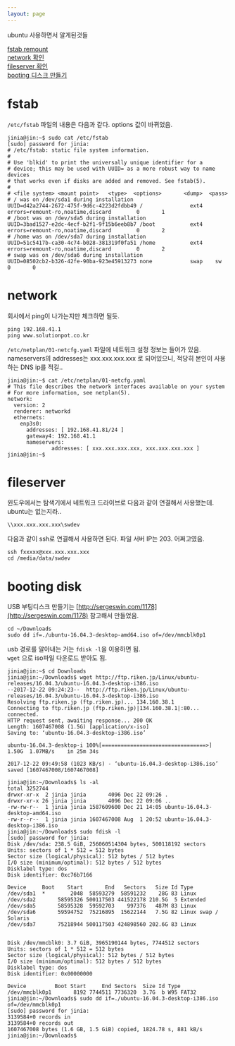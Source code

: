 ```yaml
---
layout: page
---
```

ubuntu 사용하면서 알게된것들 

[fstab remount](./ubuntu.html#fstab)  
[network 확인](./ubuntu.html#network)  
[fileserver 확인](./ubuntu.html#fileserver)  
[booting 디스크 만들기](./ubuntu.html#booting-disk)  

# fstab

`/etc/fstab` 파일의 내용은 다음과 같다. options 값이 바뀌었음. 

```
jinia@jin:~$ sudo cat /etc/fstab
[sudo] password for jinia: 
# /etc/fstab: static file system information.
#
# Use 'blkid' to print the universally unique identifier for a
# device; this may be used with UUID= as a more robust way to name devices
# that works even if disks are added and removed. See fstab(5).
#
# <file system> <mount point>   <type>  <options>       <dump>  <pass>
# / was on /dev/sda1 during installation
UUID=d42a2744-2672-475f-9d6c-4223d2fdbb49 /               ext4    errors=remount-ro,noatime,discard        0       1
# /boot was on /dev/sda5 during installation
UUID=3bad1527-e2dc-4ecf-b2f1-9f15b6eeb8b7 /boot           ext4    errors=remount-ro,noatime,discard        0       2
# /home was on /dev/sda7 during installation
UUID=51c5417b-ca30-4c74-b028-381319f0fa51 /home           ext4    errors=remount-ro,noatime,discard        0       2
# swap was on /dev/sda6 during installation
UUID=08502cb2-b326-42fe-90ba-923e45913273 none            swap    sw              0       0
```


# network

회사에서 ping이 나가는지만 체크하면 될듯. 
```
ping 192.168.41.1
ping www.solutionpot.co.kr
```

`/etc/netplan/01-netcfg.yaml` 파일에 네트워크 설정 정보는 들어가 있음.  
nameservers의 addresses는 xxx.xxx.xxx.xxx 로 되어있으니, 적당히 본인이 사용하는 DNS ip를 적길.. 

```
jinia@jin:~$ cat /etc/netplan/01-netcfg.yaml 
# This file describes the network interfaces available on your system
# For more information, see netplan(5).
network:
  version: 2
  renderer: networkd
  ethernets:
    enp3s0:
      addresses: [ 192.168.41.81/24 ]
      gateway4: 192.168.41.1
      nameservers:
              addresses: [ xxx.xxx.xxx.xxx, xxx.xxx.xxx.xxx ]
jinia@jin:~$ 
```

# fileserver

윈도우에서는 탐색기에서 네트워크 드라이브로 다음과 같이 연결해서 사용했는데. ubuntu는 없는지라.. 

```
\\xxx.xxx.xxx.xxx\swdev
```
다음과 같이 ssh로 연결해서 사용하면 된다. 파일 서버 IP는 203. 어쩌고였음. 

```
ssh fxxxxx@xxx.xxx.xxx.xxx
cd /media/data/swdev
```



# booting disk

USB 부팅디스크 만들기는 [http://sergeswin.com/1178](http://sergeswin.com/1178) 참고해서 만들었음. 

```
cd ~/Downloads
sudo dd if=./ubuntu-16.04.3-desktop-amd64.iso of=/dev/mmcblk0p1
```

usb 경로를 알아내는 거는 `fdisk -l`을 이용하면 됨.  
`wget` 으로 iso파일 다운로드 받아도 됨. 

```
jinia@jin:~$ cd Downloads
jinia@jin:~/Downloads$ wget http://ftp.riken.jp/Linux/ubuntu-releases/16.04.3/ubuntu-16.04.3-desktop-i386.iso
--2017-12-22 09:24:23--  http://ftp.riken.jp/Linux/ubuntu-releases/16.04.3/ubuntu-16.04.3-desktop-i386.iso
Resolving ftp.riken.jp (ftp.riken.jp)... 134.160.38.1
Connecting to ftp.riken.jp (ftp.riken.jp)|134.160.38.1|:80... connected.
HTTP request sent, awaiting response... 200 OK
Length: 1607467008 (1.5G) [application/x-iso]
Saving to: ‘ubuntu-16.04.3-desktop-i386.iso’

ubuntu-16.04.3-desktop-i 100%[=================================>]   1.50G  1.07MB/s    in 25m 34s 

2017-12-22 09:49:58 (1023 KB/s) - ‘ubuntu-16.04.3-desktop-i386.iso’ saved [1607467008/1607467008]

jinia@jin:~/Downloads$ ls -al
total 3252744
drwxr-xr-x  2 jinia jinia       4096 Dec 22 09:26 .
drwxr-xr-x 26 jinia jinia       4096 Dec 22 09:06 ..
-rw-rw-r--  1 jinia jinia 1587609600 Dec 21 14:05 ubuntu-16.04.3-desktop-amd64.iso
-rw-r--r--  1 jinia jinia 1607467008 Aug  1 20:52 ubuntu-16.04.3-desktop-i386.iso
jinia@jin:~/Downloads$ sudo fdisk -l
[sudo] password for jinia: 
Disk /dev/sda: 238.5 GiB, 256060514304 bytes, 500118192 sectors
Units: sectors of 1 * 512 = 512 bytes
Sector size (logical/physical): 512 bytes / 512 bytes
I/O size (minimum/optimal): 512 bytes / 512 bytes
Disklabel type: dos
Disk identifier: 0xc76b7166

Device     Boot    Start       End   Sectors   Size Id Type
/dev/sda1  *        2048  58593279  58591232    28G 83 Linux
/dev/sda2       58595326 500117503 441522178 210.5G  5 Extended
/dev/sda5       58595328  59592703    997376   487M 83 Linux
/dev/sda6       59594752  75216895  15622144   7.5G 82 Linux swap / Solaris
/dev/sda7       75218944 500117503 424898560 202.6G 83 Linux


Disk /dev/mmcblk0: 3.7 GiB, 3965190144 bytes, 7744512 sectors
Units: sectors of 1 * 512 = 512 bytes
Sector size (logical/physical): 512 bytes / 512 bytes
I/O size (minimum/optimal): 512 bytes / 512 bytes
Disklabel type: dos
Disk identifier: 0x00000000

Device         Boot Start     End Sectors  Size Id Type
/dev/mmcblk0p1       8192 7744511 7736320  3.7G  b W95 FAT32
jinia@jin:~/Downloads$ sudo dd if=./ubuntu-16.04.3-desktop-i386.iso of=/dev/mmcblk0p1
[sudo] password for jinia: 
3139584+0 records in
3139584+0 records out
1607467008 bytes (1.6 GB, 1.5 GiB) copied, 1824.78 s, 881 kB/s
jinia@jin:~/Downloads$ 
```